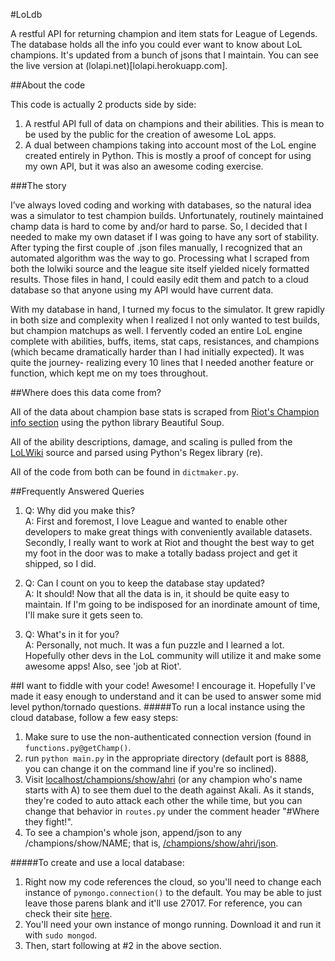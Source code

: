 #LoLdb


A restful API for returning champion and item stats for League of Legends. The database holds all the info you could ever want to know about LoL champions. It's updated from a bunch of jsons that I maintain. You can see the live version at (lolapi.net)[lolapi.herokuapp.com].


##About the code

This code is actually 2 products side by side: 

1. A restful API full of data on champions and their abilities. This is mean to be used by the public for the creation of awesome LoL apps. 
2. A dual between champions taking into account most of the LoL engine created entirely in Python. This is mostly a proof of concept for using my own API, but it was also an awesome coding exercise. 

###The story

I’ve always loved coding and working with databases, so the natural idea was a simulator to test champion builds. Unfortunately, routinely maintained champ data is hard to come by and/or hard to parse. So, I decided that I needed to make my own dataset if I was going to have any sort of stability. After typing the first couple of .json files manually, I recognized that an automated algorithm was the way to go. Processing what I scraped from both the lolwiki source and the league site itself yielded nicely formatted results. Those files in hand, I could easily edit them and patch to a cloud database so that anyone using my API would have current data.  

With my database in hand, I turned my focus to the simulator. It grew rapidly in both size and complexity when I realized I not only wanted to test builds, but champion matchups as well. I fervently coded an entire LoL engine complete with abilities, buffs, items, stat caps, resistances, and champions (which became dramatically harder than I had initially expected). It was quite the journey- realizing every 10 lines that I needed another feature or function, which kept me on my toes throughout.



##Where does this data come from?

All of the data about champion base stats is scraped from [Riot's Champion info section](http://na.leagueoflegends.com/champions) using the python library Beautiful Soup. 

All of the ability descriptions, damage, and scaling is pulled from the [LoLWiki](http://leagueoflegends.wikia.com/api.php?action=query&titles=ashe&prop=revisions&rvprop=content&format=dumpfm) source and parsed using Python's Regex library (re).

All of the code from both can be found in `dictmaker.py`.

##Frequently Answered Queries

1.  Q: Why did you make this?  
	A: First and foremost, I love League and wanted to enable other developers to make great things with conveniently available datasets. Secondly, I really want to work at Riot and thought the best way to get my foot in the door was to make a totally badass project and get it shipped, so I did. 
	
2.  Q: Can I count on you to keep the database stay updated?  
	A: It should! Now that all the data is in, it should be quite easy to maintain. If I'm going to be indisposed for an inordinate amount of time, I'll make sure it gets seen to.

3.  Q: What's in it for you?  
	A: Personally, not much. It was a fun puzzle and I learned a lot. Hopefully other devs in the LoL community will utilize it and make some awesome apps! Also, see 'job at Riot'.


##I want to fiddle with your code!
Awesome! I encourage it. Hopefully I've made it easy enough to understand and it can be used to answer some mid level python/tornado questions.
#####To run a local instance using the cloud database, follow a few easy steps:

1. Make sure to use the non-authenticated connection version (found in `functions.py@getChamp()`.
2. run `python main.py` in the appropriate directory (default port is 8888, you can change it on the command line if you're so inclined).
4. Visit [localhost/champions/show/ahri](http://localhost:8888/champions/show/ahri) (or any champion who's name starts with A) to see them duel to the death against Akali. As it stands, they're coded to auto attack each other the while time, but you can change that behavior in `routes.py` under the comment header "#Where they fight!".
7. To see a champion's whole json, append/json to any /champions/show/NAME; that is, [/champions/show/ahri/json](http://localhost:8888/champions/show/ahri/json).

#####To create and use a local database:

1. Right now my code references the cloud, so you'll need to change each instance of `pymongo.connection()` to the default. You may be able to just leave those parens blank and it'll use 27017. For reference, you can check their site [here](http://docs.mongodb.org/manual/tutorial/manage-mongodb-processes/).
1. You'll need your own instance of mongo running. Download it and run it with `sudo mongod`.
1. Then, start following at #2 in the above section.